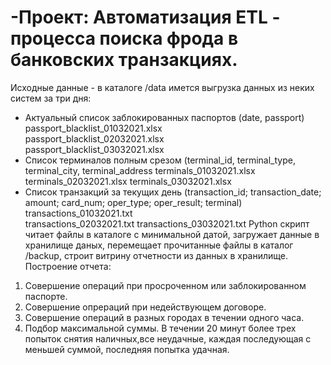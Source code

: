 # -Проект: Автоматизация ETL - процесса поиска фрода в банковских транзакциях.
Исходные данные -  в каталоге /data  имется выгрузка данных из неких систем за три дня:
- Актуальный список заблокированных паспортов (date, passport)<br>
passport_blacklist_01032021.xlsx<br>
passport_blacklist_02032021.xlsx<br>
passport_blacklist_03032021.xlsx
- Список терминалов полным срезом (terminal_id, terminal_type, terminal_city, terminal_address
terminals_01032021.xlsx
terminals_02032021.xlsx 
terminals_03032021.xlsx
- Список транзакций за текущих день (transaction_id; transaction_date; amount; card_num; oper_type; oper_result; terminal)
transactions_01032021.txt  
transactions_02032021.txt 
transactions_03032021.txt
Python скрипт читает файлы в каталоге с минимальной датой, загружает данные в хранилище даных, перемещает прочитанные файлы в каталог /backup, строит витрину отчетности из данных в хранилище.
Построение отчета:
1. Совершение операций при просроченном или заблокированном паспорте.
2. Совершение опрераций при недействующем договоре.
3. Совершение операций в разных городах в течении одного часа.
4. Подбор максимальной суммы. В течении 20 минут более трех попыток снятия наличных,все неудачные, каждая последующая с меньшей суммой, последняя попытка удачная. 
